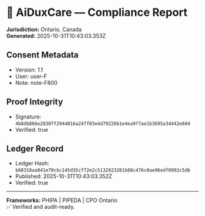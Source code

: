 # 🧾 AiDuxCare — Compliance Report
**Jurisdiction:** Ontario, Canada  
**Generated:** 2025-10-31T10:43:03.353Z

## Consent Metadata
- Version: 1.1
- User: user-F
- Note: note-F800

## Proof Integrity
- Signature: `4b8db866e2830ff2944016a24ff03e4d79226b1e4ea9f7ae1b3695a34442e604`
- Verified: true

## Ledger Record
- Ledger Hash: `b68318aa841e70cbc145d35cf72e2c5132823281b88c476c0ae96edf0902c5db`
- Published: 2025-10-31T10:43:03.352Z
- Verified: true

---

**Frameworks:** PHIPA | PIPEDA | CPO Ontario  
✅ Verified and audit-ready.